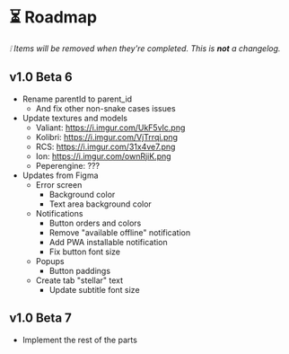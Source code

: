 # ⏳ Roadmap

_❕ Items will be removed when they're completed. This is **not** a changelog._

## v1.0 Beta 6

- Rename parentId to parent_id
  - And fix other non-snake cases issues
- Update textures and models
  - Valiant: https://i.imgur.com/UkF5vIc.png
  - Kolibri: https://i.imgur.com/VjTrrqi.png
  - RCS: https://i.imgur.com/31x4ve7.png
  - Ion: https://i.imgur.com/ownRjiK.png
  - Peperengine: ???
- Updates from Figma
  - Error screen
    - Background color
    - Text area background color
  - Notifications
    - Button orders and colors
    - Remove "available offline" notification
    - Add PWA installable notification
    - Fix button font size
  - Popups
    - Button paddings
  - Create tab "stellar" text
    - Update subtitle font size

## v1.0 Beta 7

- Implement the rest of the parts
